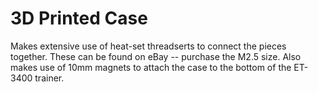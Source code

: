 # 3D Printed Case

Makes extensive use of heat-set threadserts to connect the pieces together. These can be
found on eBay -- purchase the M2.5 size. Also makes use of 10mm magnets to attach the case
to the bottom of the ET-3400 trainer.
